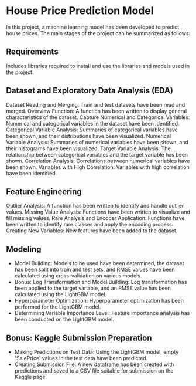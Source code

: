 
# House Price Prediction Model

In this project, a machine learning model has been developed to predict house prices. The main stages of the project can be summarized as follows:

## Requirements

Includes libraries required to install and use the libraries and models used in the project.

## Dataset and Exploratory Data Analysis (EDA)

Dataset Reading and Merging: Train and test datasets have been read and merged.
Overview Function: A function has been written to display general characteristics of the dataset.
Capture Numerical and Categorical Variables: Numerical and categorical variables in the dataset have been identified.
Categorical Variable Analysis: Summaries of categorical variables have been shown, and their distributions have been visualized.
Numerical Variable Analysis: Summaries of numerical variables have been shown, and their histograms have been visualized.
Target Variable Analysis: The relationship between categorical variables and the target variable has been shown.
Correlation Analysis: Correlations between numerical variables have been shown.
Variables with High Correlation: Variables with high correlation have been identified.

## Feature Engineering

Outlier Analysis: A function has been written to identify and handle outlier values.
Missing Value Analysis: Functions have been written to visualize and fill missing values.
Rare Analysis and Encoder Application: Functions have been written to identify rare classes and apply the encoding process.
Creating New Variables: New features have been added to the dataset.

## Modeling

* Model Building: Models to be used have been determined, the dataset has been split into train and test sets, and RMSE values have been calculated using cross-validation on various models.
* Bonus: Log Transformation and Model Building: Log transformation has been applied to the target variable, and an RMSE value has been calculated using the LightGBM model.
* Hyperparameter Optimization: Hyperparameter optimization has been performed for the LightGBM model.
* Determining Variable Importance Level: Feature importance analysis has been conducted on the LightGBM model.

## Bonus: Kaggle Submission Preparation

* Making Predictions on Test Data: Using the LightGBM model, empty 'SalePrice' values in the test data have been predicted.
* Creating Submission File: A new dataframe has been created with predictions and saved to a CSV file suitable for submission on the Kaggle page.
